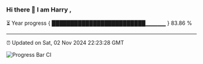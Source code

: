 ### Hi there 👋 I am Harry , 

⏳ Year progress { █████████████████████████▁▁▁▁▁ } 83.86 %

---

⏰ Updated on Sat, 02 Nov 2024 22:23:28 GMT

![Progress Bar CI](https://github.com/duykhang68/duykhang68/workflows/Progress%20Bar%20CI/badge.svg)
